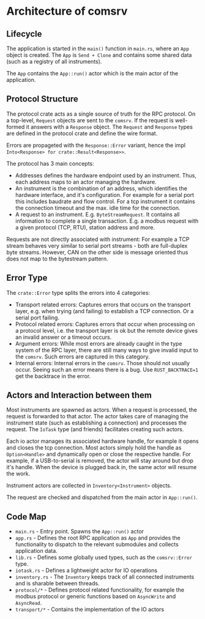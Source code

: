 # Architecture of comsrv

## Lifecycle

The application is started in the `main()` function in `main.rs`, where an `App` object is created. The `App`
is `Send + Clone` and contains some shared data (such as a registry of all instruments).

The `App` contains the `App::run()` actor which is the main actor of the application.

## Protocol Structure

The protocol crate acts as a single source of truth for the RPC protocol. On a top-level, `Request` objects
are sent to the `comsrv`. If the request is well-formed it answers with a `Response` object.
The `Request` and `Response` types are defined in the protocol crate and define the wire format.

Errors are propageted with the `Response::Error` variant, hence the impl `Into<Response> for crate::Result<Response>>`.

The protocol has 3 main concepts:

* Addresses defines the hardware endpoint used by an instrument. Thus, each address maps to an actor managing the hardware.
* An instrument is the combination of an address, which identifies the hardware interface, and it's configuration.
  For example for a serial port this includes baudrate and flow control. For a tcp instrument it contains the connection timeout and the max. idle time for the connection.
* A request to an instrument. E.g. `ByteStreamRequest`. It contains all information to complete a single transaction. E.g. a modbus request with a given protocol (TCP, RTU), station address and more.

Requests are not directly associated with instrument: For example a TCP stream behaves very similar to serial port
streams - both are full-duplex byte streams. However, CAN on the other side is message oriented thus does not map
to the bytestream pattern.

## Error Type

The `crate::Error` type splits the errors into 4 categories:

* Transport related errors: Captures errors that occurs on the transport layer, e.g. when trying (and failing) to establish a TCP connection. Or a serial port failing.
* Protocol related errors: Captures errors that occur when processing on a protocol level, i.e. the transport layer is ok but the remote device gives an invalid answer or a timeout occurs.
* Argument errors: While most errors are already caught in the type system of the RPC layer, there are still many ways to give invalid input to the `comsrv`. Such errors are captured in this category.
* Internal errors: Internal errors in the `comsrv`. Those should not usually occur. Seeing such an error means there is a bug. Use `RUST_BACKTRACE=1` get the backtrace in the error.

## Actors and Interaction between them

Most instruments are spawned as actors. When a request is processed, the request is forwarded to that actor. The actor takes care of managing the instrument state (such as establishing a connection) and processes the request.
The `IoTask` type (and friends) facilitates creating such actors.

Each io actor manages its associated hardware handle, for example it opens and closes the tcp connection. Most actors simply hold the handle as `Option<Handle>` and dynamically open or close the respective handle.
For example, if a USB-to-serial is removed, the actor will stay around but drop it's handle. When the device is plugged back in, the same actor will resume the work.

Instrument actors are collected in `Inventory<Instrument>` objects.

The request are checked and dispatched from the main actor in `App::run()`.

## Code Map

* `main.rs` - Entry point. Spawns the `App::run()` actor
* `app.rs` - Defines the root RPC application as `App` and provides the functionality to dispatch to the relevant
  submodules and collects application data.
* `lib.rs` - Defines some globally used types, such as the `comsrv::Error` type.
* `iotask.rs` - Defines a lightweight actor for IO operations
* `inventory.rs` - The `Inventory` keeps track of all connected instruments and is sharable between threads.
* `protocol/*` - Defines protocol related functionality, for example the modbus protocol or generic functions based on `AsyncWrite` and `AsyncRead`.
* `transport/*` - Contains the implementation of the IO actors
